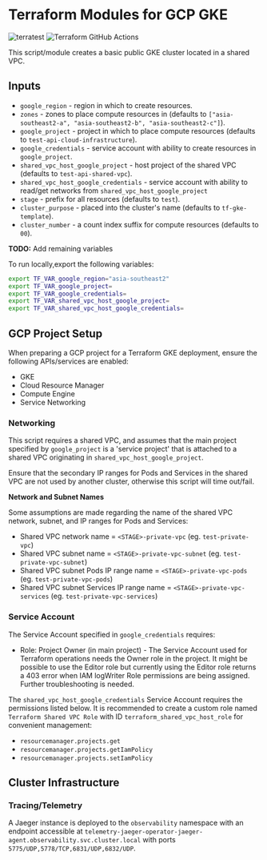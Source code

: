 # Terraform Modules for GCP GKE

![terratest](https://github.com/Honestbank/terraform-gcp-gke/workflows/terratest/badge.svg?branch=main)
![Terraform GitHub Actions](https://github.com/Honestbank/terraform-gcp-gke/workflows/Terraform%20GitHub%20Actions/badge.svg)

This script/module creates a basic public GKE cluster located in a shared VPC.

## Inputs

* `google_region` - region in which to create resources.
* `zones` - zones to place compute resources in (defaults to `["asia-southeast2-a", "asia-southeast2-b", "asia-southeast2-c"]`).
* `google_project` - project in which to place compute resources (defaults to `test-api-cloud-infrastructure`).
* `google_credentials` - service account with ability to create resources in `google_project`.
* `shared_vpc_host_google_project` - host project of the shared VPC (defaults to `test-api-shared-vpc`).
* `shared_vpc_host_google_credentials` - service account with ability to read/get networks from 
  `shared_vpc_host_google_project`
* `stage` - prefix for all resources (defaults to `test`).
* `cluster_purpose` - placed into the cluster's name (defaults to `tf-gke-template`).
* `cluster_number` - a count index suffix for compute resources (defaults to `00`).

**TODO:** Add remaining variables

To run locally,export the following variables:

```bash
export TF_VAR_google_region="asia-southeast2"
export TF_VAR_google_project=
export TF_VAR_google_credentials=
export TF_VAR_shared_vpc_host_google_project=
export TF_VAR_shared_vpc_host_google_credentials= 
```

## GCP Project Setup

When preparing a GCP project for a Terraform GKE deployment, ensure the
following APIs/services are enabled:

* GKE
* Cloud Resource Manager
* Compute Engine
* Service Networking

### Networking

This script requires a shared VPC, and assumes that the main project specified by
`google_project` is a 'service project' that is attached to a shared VPC originating
in `shared_vpc_host_google_project`.

Ensure that the secondary IP ranges for Pods and Services in the shared VPC are not used by another
cluster, otherwise this script will time out/fail.

**Network and Subnet Names**

Some assumptions are made regarding the name of the shared VPC network, subnet, and
IP ranges for Pods and Services:

* Shared VPC network name = `<STAGE>-private-vpc` (eg. `test-private-vpc`)
* Shared VPC subnet name = `<STAGE>-private-vpc-subnet` (eg. `test-private-vpc-subnet`)
* Shared VPC subnet Pods IP range name = `<STAGE>-private-vpc-pods` (eg. `test-private-vpc-pods`)
* Shared VPC subnet Services IP range name = `<STAGE>-private-vpc-services` (eg. `test-private-vpc-services`)

### Service Account

The Service Account specified in `google_credentials` requires:

* Role: Project Owner (in main project) - The Service Account used for Terraform operations needs 
the Owner role in the project. It might be possible to use the Editor role but 
currently using the Editor role returns a 403 error when IAM logWriter Role 
permissions are being assigned. Further troubleshooting is needed.

The `shared_vpc_host_google_credentials` Service Account requires the permissions listed below.
It is recommended to create a custom role named `Terraform Shared VPC Role` with ID 
`terraform_shared_vpc_host_role` for convenient management:

* `resourcemanager.projects.get`
* `resourcemanager.projects.getIamPolicy`
* `resourcemanager.projects.setIamPolicy`

## Cluster Infrastructure

### Tracing/Telemetry

A Jaeger instance is deployed to the `observability` namespace with an endpoint
accessible at `telemetry-jaeger-operator-jaeger-agent.observability.svc.cluster.local`
with ports `5775/UDP,5778/TCP,6831/UDP,6832/UDP`.

